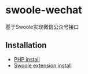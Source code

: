 # swoole-wechat
基于Swoole实现微信公众号接口

## Installation
- [PHP install](https://github.com/php/php-src)
- [Swoole extension install](https://github.com/swoole/swoole-src)
